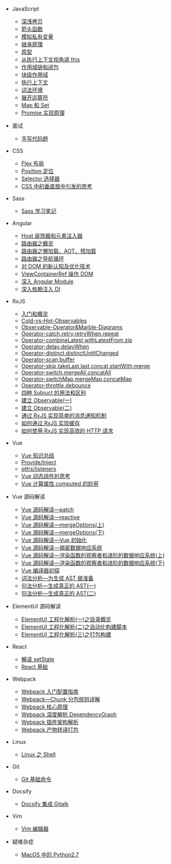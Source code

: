 - JavaScript

  - [深浅拷贝](JS/JS：深浅拷贝.md)
  - [箭头函数](JS/JS：箭头函数.md)
  - [模拟私有变量](JS/JS：JavaScript中有可能模拟出私有变量吗？.md)
  - [继承原理](JS/JS：深入JavaScript继承原理.md)
  - [原型](JS/JS：JavaScript原型.md)
  - [从执行上下文视角讲 this](JS/JS：从执行上下文视角讲this.md)
  - [作用域链和闭包](JS/JS：作用域链和闭包，代码出现相同的变量，JS引擎如何选择.md)
  - [块级作用域](JS/JS：块级作用域，var缺陷以及为什么引入let、const.md)
  - [执行上下文](JS/JS：深入理解JavaScript-执行上下文.md)
  - [词法环境](JS/JS：深入理解JavaScript-词法环境.md)
  - [展开运算符](JS/JS：展开运算符.md)
  - [Map 和 Set](JS/JS：Map和Set.md)
  - [Promise 实现原理](JS/JS：Promise实现原理.md)

- 面试

  - [手写代码题](面试/手写代码题.md)

- CSS

  - [Flex 布局](CSS/CSS：Flex布局.md)
  - [Position 定位](CSS/CSS：定位.md)
  - [Selector 选择器](CSS/CSS：选择器.md)
  - [CSS 中的垂直居中引发的思考](CSS/垂直居中引发的思考.md)

- Sass

  - [Sass 学习笔记](Sass/Sass学习笔记.md)

- Angular

  - [Host 装饰器和元素注入器](Angular/Angular：@Host装饰器和元素注入器.md)
  - [路由器之概览](Angular/Angular：Angular路由器之概览.md)
  - [路由器之懒加载、AOT、预加载](Angular/Angular：Angular路由器之懒加载、AOT、及预加载.md)
  - [路由器之导航循环](Angular/Angular：Angular路由器之理解路由器导航循环.md)
  - [对 DOM 的新认知及优化技术](Angular/Angular：对于DOM的新认知及优化技术.md)
  - [ViewContainerRef 操作 DOM](Angular/Angular：使用ViewContainerRef技术操作DOM.md)
  - [深入 Angular Module](Angular/Angular：深入理解Angular-Modules.md)
  - [深入依赖注入 DI](<Angular/Angular：深入理解依赖注入(DI).md>)

- RxJS

  - [入门和概览](RxJS/RXJS：入门和概览.md)
  - [Cold-vs-Hot-Observables](RxJS/RxJS：Cold-vs-Hot-Observables.md)
  - [Observable-Operator&Marble-Diagrams](RxJS/RxJS：Observable-Operator&Marble-Diagrams.md)
  - [Operator-catch,retry,retryWhen,repeat](RxJS/RxJS：Operator-catch,retry,retryWhen,repeat.md)
  - [Operator-combineLatest,withLatestFrom,zip](RxJS/RxJS：Operator-combineLatest,withLatestFrom,zip.md)
  - [Operator-delay,delayWhen](RxJS/RxJS：Operator-delay,delayWhen.md)
  - [Operator-distinct,distinctUntilChanged](RxJS/RxJS：Operator-distinct,distinctUntilChanged.md)
  - [Operator-scan,buffer](RxJS/RxJS：Operator-scan,buffer.md)
  - [Operator-skip,takeLast,last,concat,startWith,merge](RxJS/RxJS：Operator-skip,takeLast,last,concat,startWith,merge.md)
  - [Operator-switch,mergeAll,concatAll](RxJS/RxJS：Operator-switch,mergeAll,concatAll.md)
  - [Operator-switchMap,mergeMap,concatMap](RxJS/RxJS：Operator-switchMap,mergeMap,concatMap.md)
  - [Operator-throttle,debounce](RxJS/RxJS：Operator-throttle,debounce.md)
  - [四种 Subjuct 的用法和区别](RxJS/RxJS：四种Subjuct的用法和区别.md)
  - [建立 Observable(一)](<RxJS/RxJS：建立Observable(一).md>)
  - [建立 Observable(二)](<RxJS/RxJS：建立Observable(二).md>)
  - [通过 RxJS 实现简单的消息通知机制](RxJS/RxJS：通过RxJS实现简单的消息通知机制.md)
  - [如何通过 RxJS 实现缓存](RxJS/RxJS：如何通过RxJS实现缓存.md)
  - [如何使用 RxJS 实现高效的 HTTP 请求](RxJS/RxJS：如何使用RxJS实现高效的HTTP请求.md)

- Vue

  - [Vue 知识总结](Vue/Vue笔记.md)
  - [Provide/Inject](Vue/Provide%3AInject.md)
  - [$attrs/$listeners](Vue/%24attrs%3A%24listeners.md)
  - [Vue 动态组件<component>的思考](Vue/Vue%E5%8A%A8%E6%80%81%E7%BB%84%E4%BB%B6%3Ccomponent%3E%E7%9A%84%E6%80%9D%E8%80%83.md)
  - [Vue 计算属性 computed 的妙用](Vue/Vue%E8%AE%A1%E7%AE%97%E5%B1%9E%E6%80%A7computed%E7%9A%84%E5%A6%99%E7%94%A8.md)

- Vue 源码解读

  - [Vue 源码解读—patch](Vue源码解读/Vue源码解读—patch.md)
  - [Vue 源码解读—reactive](Vue源码解读/Vue源码解读—reactive.md)
  - [Vue 源码解读—mergeOptions(上)](<Vue源码解读/Vue源码解读—mergeOptions(上).md>)
  - [Vue 源码解读—mergeOptions(下)](<Vue源码解读/Vue源码解读—mergeOptions(下).md>)
  - [Vue 源码解读—Vue 初始化](Vue源码解读/Vue源码解读—Vue初始化.md)
  - [Vue 源码解读—揭密数据响应系统](Vue源码解读/Vue源码解读—揭密数据响应系统.md)
  - [Vue 源码解读—渲染函数的观察者和进阶的数据响应系统(上)](<Vue源码解读/Vue源码解读—渲染函数的观察者和进阶的数据响应系统(上).md>)
  - [Vue 源码解读—渲染函数的观察者和进阶的数据响应系统(下)](<Vue源码解读/Vue源码解读—渲染函数的观察者和进阶的数据响应系统(下).md>)
  - [Vue 编译器初探](Vue源码解读/Vue编译器初探.md)
  - [词法分析—为生成 AST 做准备](Vue源码解读/词法分析—为生成AST做准备.md)
  - [句法分析—生成真正的 AST(一)](<Vue源码解读/句法分析—生成真正的AST(一).md>)
  - [句法分析—生成真正的 AST(二)](<Vue源码解读/句法分析—生成真正的AST(二).md>)

- ElementUI 源码解读

  - [ElementUI 工程化解析(一)之目录概览](<ElementUI源码解读/ElementUI工程化解析(一)之目录概览.md>)
  - [ElementUI 工程化解析(二)之自动化构建脚本](<ElementUI源码解读/ElementUI工程化解析(二)之自动化构建脚本.md>)
  - [ElementUI 工程化解析(三)之打包构建](<ElementUI源码解读/ElementUI工程化解析(三)之打包构建.md>)

- React

  - [解读 setState](React/setState到底是同步还是异步.md)
  - [React 基础](React/React基础.md)

- Webpack

  - [Webpack 入门配置指南](Webpack/Webpack入门配置指南.md)
  - [Webpack—Chunk 分包规则详解](Webpack/Webpack—Chunk分包规则详解.md)
  - [Webpack 核心原理](Webpack/Webpack核心原理.md)
  - [Webpack 深度解析 DependencyGraph](Webpack/Webpack深度解析DependencyGraph.md)
  - [Webpack 插件架构解析](Webpack/Webpack插件架构解析.md)
  - [Webpack 产物转译打包](Webpack/Webpack产物转译打包逻辑.md)

- Linux

  - [Linux 之 Shell](Linux/Linux之Shell.md)

- Git

  - [Git 基础命令](Git/Git基础.md)

- Docsify

  - [Docsify 集成 Gitalk](Docsify/Docsify集成Gitalk.md)

- Vim

  - [Vim 编辑器](Vim/Vim编辑器.md)

- 疑难杂症
  - [MacOS 中的 Python2.7](疑难杂症/MacOS中的Python2.7.md)
